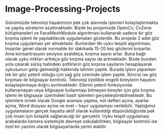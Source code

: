 # Image-Processing-Projects
Günümüzde teknoloji hayatımızın pek çok alanında işlevleri kolaylaştırmakta ve yapılış sürelerini azaltmaktadır.  Bizde bu projemizde OpenCv, CvZone kütüphaneleri ve FaceMeshModule algoritması kullanarak sadece bir göz kırpma işlemi ile yapılabilecek uygulamaları gösterdik. Bu projede 2 adet göz kırpma uygulaması yer almaktadır. Bunlardan ilki uyku tespiti algoritması. İnsanlar genel olarak normalde bir dakikada 15-20 kez gözlerini kırparlar. Ama konsantrasyon seviyesi azaldıkça, kırpma sayısı artar. Buna bağlı olarak uyku miktarı arttıkça göz kırpma sayısı da artmaktadır. Bizde bundan yola çıkarak sürüş halindeki şoförlerin göz kırpma sayılarını hesaplayarak uykusunun gelip gelmediği hakkında tahmin yaptık. Burada işlem yaparken tek bir göz yeterli olduğu için sağ göz üzerinde işlem yaptık. İkincisi ise göz kırpması ile bilgisayar kontrolü. Teknoloji özellikle engelli bireylerin hayatını kolaylaştırmaya doğru evrilmektedir. Ellerini yeterli fonksiyonda kullanamayan veya bilgisayar kullanmayı bilmeyen bireyler için göz kırpma işlemi ile bilgisayar üzerindeki basit işlemleri gerçekleştirebilmektedir.  Bu işlemlere örnek olarak Google araması yapma, not defteri açma, ayarlar açma, Word dosyası açma ve evet – hayır uygulaması verilebilir.
Yaptığımız uygulamaların gerçek hayatta aktif olarak kullanıldığı düşünüldüğünde pek çok insan için kolaylık sağlanacağı bir gerçektir. Uyku tespit uygulaması arabalarda kamera sistemiyle devreye sokulabilirken, bilgisayar kontrolü ise özel bir yazılım olarak bilgisayarlarda yerini alabilir.

